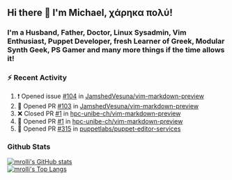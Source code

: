 ## Hi there 👋 I'm Michael, χάρηκα πολύ!

<!--
**mrolli/mrolli** is a ✨ _special_ ✨ repository because its `README.md` (this file) appears on your GitHub profile.

Here are some ideas to get you started:

- 🔭 I’m currently working on ...
- 🌱 I’m currently learning ...
- 👯 I’m looking to collaborate on ...
- 🤔 I’m looking for help with ...
- 💬 Ask me about ...
- 📫 How to reach me: ...
- 😄 Pronouns: ...
- ⚡ Fun fact: ...
-->

### I'm a Husband, Father, Doctor, Linux Sysadmin, Vim Enthusiast, Puppet Developer, fresh Learner of Greek, Modular Synth Geek, PS Gamer and many more things if the time allows it!

### :zap: Recent Activity

<!--START_SECTION:activity-->
1. ❗️ Opened issue [#104](https://github.com/JamshedVesuna/vim-markdown-preview/issues/104) in [JamshedVesuna/vim-markdown-preview](https://github.com/JamshedVesuna/vim-markdown-preview)
2. 💪 Opened PR [#103](https://github.com/JamshedVesuna/vim-markdown-preview/pull/103) in [JamshedVesuna/vim-markdown-preview](https://github.com/JamshedVesuna/vim-markdown-preview)
3. ❌ Closed PR [#1](https://github.com/hpc-unibe-ch/vim-markdown-preview/pull/1) in [hpc-unibe-ch/vim-markdown-preview](https://github.com/hpc-unibe-ch/vim-markdown-preview)
4. 💪 Opened PR [#1](https://github.com/hpc-unibe-ch/vim-markdown-preview/pull/1) in [hpc-unibe-ch/vim-markdown-preview](https://github.com/hpc-unibe-ch/vim-markdown-preview)
5. 💪 Opened PR [#315](https://github.com/puppetlabs/puppet-editor-services/pull/315) in [puppetlabs/puppet-editor-services](https://github.com/puppetlabs/puppet-editor-services)
<!--END_SECTION:activity-->

### Github Stats
[![mrolli's GitHub stats](https://github-readme-stats.vercel.app/api?username=mrolli&count_private=true&show_icons=true&theme=onedark)](https://github.com/anuraghazra/github-readme-stats)  
[![mrolli's Top Langs](https://github-readme-stats.vercel.app/api/top-langs/?username=mrolli&count_private=true&theme=onedark&hide=c%2B%2B,c,html,cmake,makefile&layout=compact)](https://github.com/anuraghazra/github-readme-stats)
